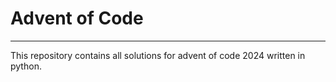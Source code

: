 # Advent of Code

---

This repository contains all solutions for advent of code 2024 written in python.
